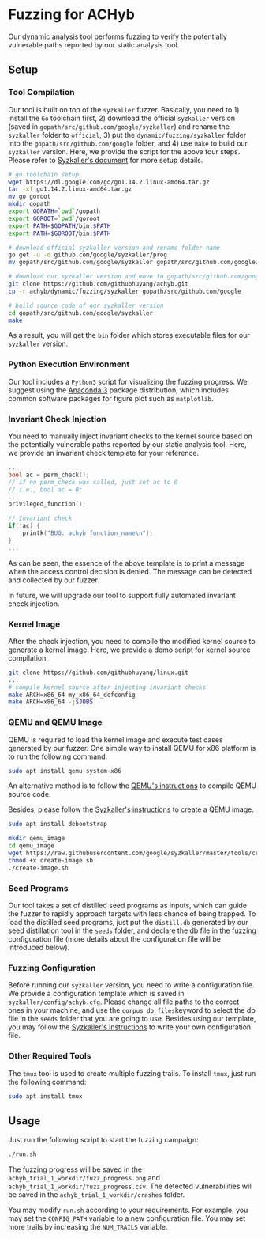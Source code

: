 # Fuzzing for ACHyb

Our dynamic analysis tool performs fuzzing to verify the potentially vulnerable paths reported by our static analysis tool.

## Setup

### Tool Compilation

Our tool is built on top of the `syzkaller` fuzzer. Basically, you need to 1) install the `Go` toolchain first, 2) download the official `syzkaller` version (saved in `gopath/src/github.com/google/syzkaller`) and rename the `syzkaller` folder to `official`, 3) put the `dynamic/fuzzing/syzkaller` folder into the `gopath/src/github.com/google` folder, and 4) use `make` to build our `syzkaller`  version. Here, we provide the script for the above four steps. Please refer to [Syzkaller's document]() for more setup details.

```bash
# go toolchain setup
wget https://dl.google.com/go/go1.14.2.linux-amd64.tar.gz
tar -xf go1.14.2.linux-amd64.tar.gz
mv go goroot
mkdir gopath
export GOPATH=`pwd`/gopath
export GOROOT=`pwd`/goroot
export PATH=$GOPATH/bin:$PATH
export PATH=$GOROOT/bin:$PATH

# download official syzkaller version and rename folder name
go get -u -d github.com/google/syzkaller/prog
mv gopath/src/github.com/google/syzkaller gopath/src/github.com/google/official

# download our syzkaller version and move to gopath/src/github.com/google folder
git clone https://github.com/githubhuyang/achyb.git
cp -r achyb/dynamic/fuzzing/syzkaller gopath/src/github.com/google

# build source code of our syzkaller version
cd gopath/src/github.com/google/syzkaller
make
```

As a result, you will get the `bin` folder which stores executable files for our `syzkaller` version.

### Python Execution Environment

Our tool includes a `Python3` script for visualizing the fuzzing progress. We suggest using the [Anaconda 3](https://www.anaconda.com/products/individual) package distribution, which includes common software packages for figure plot such as `matplotlib`.

### Invariant Check Injection

You need to manually inject invariant checks to the kernel source based on the potentially vulnerable paths reported by our static analysis tool. Here, we provide an invariant check template for your reference.

```c
...
bool ac = perm_check();
// if no perm_check was called, just set ac to 0
// i.e., bool ac = 0;
...
privileged_function();

// Invariant check
if(!ac) {
	printk("BUG: achyb function_name\n");
}
...
```

As can be seen, the essence of the above template is to print a message when the access control decision is denied. The message can be detected and collected by our fuzzer.

In future, we will upgrade our tool to support fully automated invariant check injection. 

### Kernel Image

After the check injection, you need to compile the modified kernel source to generate a kernel image. Here, we provide a demo script for kernel source compilation. 

```bash
git clone https://github.com/githubhuyang/linux.git
...
# compile kernel source after injecting invariant checks
make ARCH=x86_64 my_x86_64_defconfig
make ARCH=x86_64 -j$JOBS
```

### QEMU and QEMU Image

QEMU is required to load the kernel image and execute test cases generated by our fuzzer. One simple way to install QEMU for x86 platform is to run the following command:

```bash
sudo apt install qemu-system-x86
```
An alternative method is to follow the [QEMU's instructions](https://www.qemu.org/) to compile QEMU source code.

Besides, please follow the [Syzkaller's instructions](https://github.com/google/syzkaller/blob/master/docs/linux/setup_ubuntu-host_qemu-vm_x86-64-kernel.md#image) to create a QEMU image.
```bash
sudo apt install debootstrap

mkdir qemu_image
cd qemu_image
wget https://raw.githubusercontent.com/google/syzkaller/master/tools/create-image.sh -O create-image.sh
chmod +x create-image.sh
./create-image.sh
```

### Seed Programs

Our tool takes a set of distilled seed programs as inputs, which can guide the fuzzer to rapidly approach targets with less chance of being trapped. To load the distilled seed programs, just put the `distill.db` generated by our seed distillation tool in the `seeds` folder, and declare the db file in the fuzzing configuration file (more details about the configuration file will be introduced below). 

### Fuzzing Configuration

Before running our `syzkaller` version, you need to write a configuration file. We provide a configuration template which is saved in `syzkaller/config/achyb.cfg`. Please change all file paths to the correct ones in your machine, and use the `corpus_db_files`keyword to select the db file in the `seeds` folder that you are going to use. Besides using our template, you may follow the [Syzkaller's instructions](https://github.com/google/syzkaller/blob/master/docs/configuration.md) to write your own configuration file.

### Other Required Tools

The `tmux` tool is used to create multiple fuzzing trails. To install `tmux`, just run the following command:

```bash
sudo apt install tmux
```

## Usage

Just run the following script to start the fuzzing campaign:

```bash
./run.sh
```

The fuzzing progress will be saved in the `achyb_trial_1_workdir/fuzz_progress.png` and `achyb_trial_1_workdir/fuzz_progress.csv`. The detected vulnerabilities will be saved in the `achyb_trial_1_workdir/crashes` folder.

You may modify `run.sh` according to your requirements.  For example, you may set the `CONFIG_PATH` variable to a new configuration file. You may set more trails by increasing the `NUM_TRAILS` variable.
